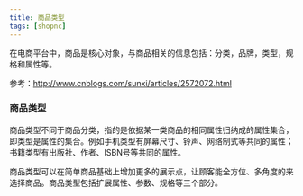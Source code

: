 ```yaml
---
title: 商品类型
tags: [shopnc]
---
```


在电商平台中，商品是核心对象，与商品相关的信息包括：分类，品牌，类型，规格和属性等。

参考：http://www.cnblogs.com/sunxi/articles/2572072.html

### 商品类型

商品类型不同于商品分类，指的是依据某一类商品的相同属性归纳成的属性集合，即类型是属性的集合。例如手机类型有屏幕尺寸、铃声、网络制式等共同的属性；书籍类型有出版社、作者、ISBN号等共同的属性。

商品类型可以在简单商品基础上增加更多的展示点，让顾客能全方位、多角度的来选择商品。商品类型包括扩展属性、参数、规格等三个部分。
